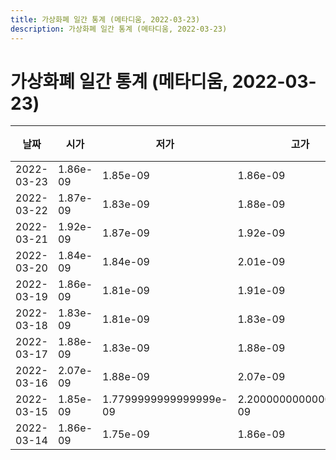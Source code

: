 ```yaml
---
title: 가상화폐 일간 통계 (메타디움, 2022-03-23)
description: 가상화폐 일간 통계 (메타디움, 2022-03-23)
---
```



가상화폐 일간 통계 (메타디움, 2022-03-23)
===

|날짜|시가|저가|고가|종가|비고|
|--|--|--|--|--|--|
|2022-03-23|1.86e-09|1.85e-09|1.86e-09|1.85e-09|    |
|2022-03-22|1.87e-09|1.83e-09|1.88e-09|1.86e-09|    |
|2022-03-21|1.92e-09|1.87e-09|1.92e-09|1.89e-09|    |
|2022-03-20|1.84e-09|1.84e-09|2.01e-09|1.94e-09|    |
|2022-03-19|1.86e-09|1.81e-09|1.91e-09|1.87e-09|    |
|2022-03-18|1.83e-09|1.81e-09|1.83e-09|1.81e-09|    |
|2022-03-17|1.88e-09|1.83e-09|1.88e-09|1.84e-09|    |
|2022-03-16|2.07e-09|1.88e-09|2.07e-09|1.88e-09|    |
|2022-03-15|1.85e-09|1.7799999999999999e-09|2.2000000000000003e-09|2.04e-09|    |
|2022-03-14|1.86e-09|1.75e-09|1.86e-09|1.82e-09|    |

